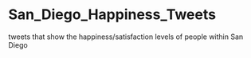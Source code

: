 # San_Diego_Happiness_Tweets
tweets that show the happiness/satisfaction levels of people within San Diego
